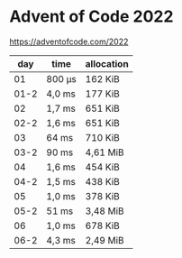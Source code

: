# Advent of Code 2022

https://adventofcode.com/2022

day | time| allocation
--- | --- | ---
01 | 800 µs | 162 KiB
01-2 | 4,0 ms | 177 KiB
02 | 1,7 ms | 651 KiB
02-2 | 1,6 ms | 651 KiB
03 | 64 ms | 710 KiB
03-2 | 90 ms | 4,61 MiB
04 | 1,6 ms | 454 KiB
04-2 | 1,5 ms | 438 KiB
05 | 1,0 ms | 378 KiB
05-2 | 51 ms | 3,48 MiB
06 | 1,0 ms | 678 KiB
06-2 | 4,3 ms |2,49 MiB